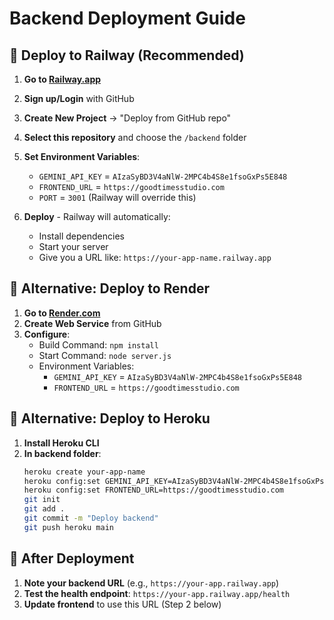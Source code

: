 # Backend Deployment Guide

## 🚀 Deploy to Railway (Recommended)

1. **Go to [Railway.app](https://railway.app)**
2. **Sign up/Login** with GitHub
3. **Create New Project** → "Deploy from GitHub repo"
4. **Select this repository** and choose the `/backend` folder
5. **Set Environment Variables**:
   - `GEMINI_API_KEY` = `AIzaSyBD3V4aNlW-2MPC4b4S8e1fsoGxPs5E848`
   - `FRONTEND_URL` = `https://goodtimesstudio.com`
   - `PORT` = `3001` (Railway will override this)

6. **Deploy** - Railway will automatically:
   - Install dependencies
   - Start your server
   - Give you a URL like: `https://your-app-name.railway.app`

## 🚀 Alternative: Deploy to Render

1. **Go to [Render.com](https://render.com)**
2. **Create Web Service** from GitHub
3. **Configure**:
   - Build Command: `npm install`
   - Start Command: `node server.js`
   - Environment Variables:
     - `GEMINI_API_KEY` = `AIzaSyBD3V4aNlW-2MPC4b4S8e1fsoGxPs5E848`
     - `FRONTEND_URL` = `https://goodtimesstudio.com`

## 🚀 Alternative: Deploy to Heroku

1. **Install Heroku CLI**
2. **In backend folder**:
   ```bash
   heroku create your-app-name
   heroku config:set GEMINI_API_KEY=AIzaSyBD3V4aNlW-2MPC4b4S8e1fsoGxPs5E848
   heroku config:set FRONTEND_URL=https://goodtimesstudio.com
   git init
   git add .
   git commit -m "Deploy backend"
   git push heroku main
   ```

## 📝 After Deployment

1. **Note your backend URL** (e.g., `https://your-app.railway.app`)
2. **Test the health endpoint**: `https://your-app.railway.app/health`
3. **Update frontend** to use this URL (Step 2 below)
